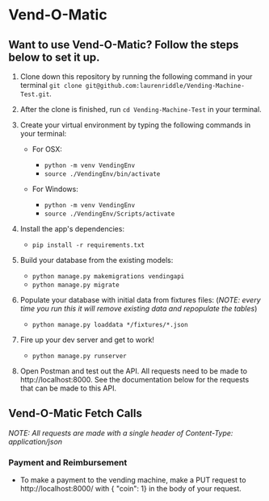 # Vend-O-Matic
## Want to use Vend-O-Matic? Follow the steps below to set it up.

1. Clone down this repository by running the following command in your terminal `git clone git@github.com:laurenriddle/Vending-Machine-Test.git`.
2. After the clone is finished, run `cd Vending-Machine-Test` in your terminal. 
3. Create your virtual environment by typing the following commands in your terminal:
    - For OSX: 
        - `python -m venv VendingEnv`
        - `source ./VendingEnv/bin/activate`

    - For Windows:
        - `python -m venv VendingEnv`
        - `source ./VendingEnv/Scripts/activate`

4. Install the app's dependencies:

	- `pip install -r requirements.txt`

5. Build your database from the existing models:

	- `python manage.py makemigrations vendingapi`
	- `python manage.py migrate`


6. Populate your database with initial data from fixtures files: (_NOTE: every time you run this it will remove existing data and repopulate the tables_)

	- `python manage.py loaddata */fixtures/*.json`

7. Fire up your dev server and get to work!

	- `python manage.py runserver`

8. Open Postman and test out the API. All requests need to be made to http://localhost:8000. See the documentation below for the requests that can be made to this API. 


## Vend-O-Matic Fetch Calls
_NOTE: All requests are made with a single header of Content-Type: application/json_
### Payment and Reimbursement

- To make a payment to the vending machine, make a PUT request to http://localhost:8000/ with { "coin": 1} in the body of your request. 